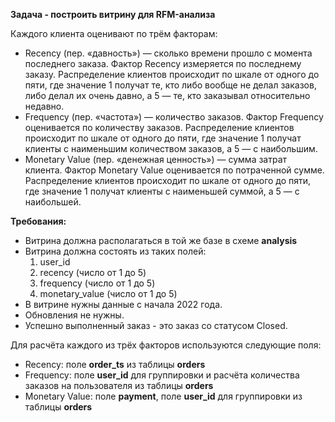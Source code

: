 **Задача - построить витрину для RFM-анализа**

Каждого клиента оценивают по трём факторам:

- Recency (пер. «давность») — сколько времени прошло с момента последнего заказа. Фактор Recency измеряется по последнему заказу. Распределение клиентов происходит по шкале от одного до пяти, где значение 1 получат те, кто либо вообще не делал заказов, либо делал их очень давно, а 5 — те, кто заказывал относительно недавно.
- Frequency (пер. «частота») — количество заказов. Фактор Frequency оценивается по количеству заказов. Распределение клиентов происходит по шкале от одного до пяти, где значение 1 получат клиенты с наименьшим количеством заказов, а 5 — с наибольшим.
- Monetary Value (пер. «денежная ценность») — сумма затрат клиента. Фактор Monetary Value оценивается по потраченной сумме. Распределение клиентов происходит по шкале от одного до пяти, где значение 1 получат клиенты с наименьшей суммой, а 5 — с наибольшей.

**Требования:**
- Витрина должна располагаться в той же базе в схеме **analysis**
- Витрина должна состоять из таких полей:
    1. user_id
    2. recency (число от 1 до 5)
    3. frequency (число от 1 до 5)
    4. monetary_value (число от 1 до 5)
- В витрине нужны данные с начала 2022 года.
- Обновления не нужны.
- Успешно выполненный заказ - это заказ со статусом Closed.

Для расчёта каждого из трёх факторов используются следующие поля:
- Recency: поле **order_ts** из таблицы **orders**
- Frequency: поле **user_id** для группировки и расчёта количества заказов на пользователя из таблицы **orders**
- Monetary Value: поле **payment**, поле **user_id** для группировки из таблицы **orders**
